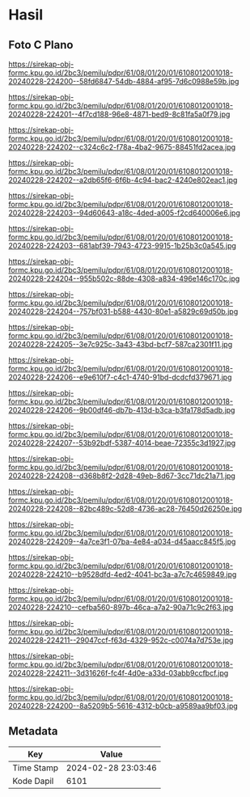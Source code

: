 # Hasil

## Foto C Plano

https://sirekap-obj-formc.kpu.go.id/2bc3/pemilu/pdpr/61/08/01/20/01/6108012001018-20240228-224200--58fd6847-54db-4884-af95-7d6c0988e59b.jpg

https://sirekap-obj-formc.kpu.go.id/2bc3/pemilu/pdpr/61/08/01/20/01/6108012001018-20240228-224201--4f7cd188-96e8-4871-bed9-8c81fa5a0f79.jpg

https://sirekap-obj-formc.kpu.go.id/2bc3/pemilu/pdpr/61/08/01/20/01/6108012001018-20240228-224202--c324c6c2-f78a-4ba2-9675-88451fd2acea.jpg

https://sirekap-obj-formc.kpu.go.id/2bc3/pemilu/pdpr/61/08/01/20/01/6108012001018-20240228-224202--a2db65f6-6f6b-4c94-bac2-4240e802eac1.jpg

https://sirekap-obj-formc.kpu.go.id/2bc3/pemilu/pdpr/61/08/01/20/01/6108012001018-20240228-224203--94d60643-a18c-4ded-a005-f2cd640006e6.jpg

https://sirekap-obj-formc.kpu.go.id/2bc3/pemilu/pdpr/61/08/01/20/01/6108012001018-20240228-224203--681abf39-7943-4723-9915-1b25b3c0a545.jpg

https://sirekap-obj-formc.kpu.go.id/2bc3/pemilu/pdpr/61/08/01/20/01/6108012001018-20240228-224204--955b502c-88de-4308-a834-496e146c170c.jpg

https://sirekap-obj-formc.kpu.go.id/2bc3/pemilu/pdpr/61/08/01/20/01/6108012001018-20240228-224204--757bf031-b588-4430-80e1-a5829c69d50b.jpg

https://sirekap-obj-formc.kpu.go.id/2bc3/pemilu/pdpr/61/08/01/20/01/6108012001018-20240228-224205--3e7c925c-3a43-43bd-bcf7-587ca2301f11.jpg

https://sirekap-obj-formc.kpu.go.id/2bc3/pemilu/pdpr/61/08/01/20/01/6108012001018-20240228-224206--e9e610f7-c4c1-4740-91bd-dcdcfd379671.jpg

https://sirekap-obj-formc.kpu.go.id/2bc3/pemilu/pdpr/61/08/01/20/01/6108012001018-20240228-224206--9b00df46-db7b-413d-b3ca-b3fa178d5adb.jpg

https://sirekap-obj-formc.kpu.go.id/2bc3/pemilu/pdpr/61/08/01/20/01/6108012001018-20240228-224207--53b92bdf-5387-4014-beae-72355c3d1927.jpg

https://sirekap-obj-formc.kpu.go.id/2bc3/pemilu/pdpr/61/08/01/20/01/6108012001018-20240228-224208--d368b8f2-2d28-49eb-8d67-3cc71dc21a71.jpg

https://sirekap-obj-formc.kpu.go.id/2bc3/pemilu/pdpr/61/08/01/20/01/6108012001018-20240228-224208--82bc489c-52d8-4736-ac28-76450d26250e.jpg

https://sirekap-obj-formc.kpu.go.id/2bc3/pemilu/pdpr/61/08/01/20/01/6108012001018-20240228-224209--4a7ce3f1-07ba-4e84-a034-d45aacc845f5.jpg

https://sirekap-obj-formc.kpu.go.id/2bc3/pemilu/pdpr/61/08/01/20/01/6108012001018-20240228-224210--b9528dfd-4ed2-4041-bc3a-a7c7c4659849.jpg

https://sirekap-obj-formc.kpu.go.id/2bc3/pemilu/pdpr/61/08/01/20/01/6108012001018-20240228-224210--cefba560-897b-46ca-a7a2-90a71c9c2f63.jpg

https://sirekap-obj-formc.kpu.go.id/2bc3/pemilu/pdpr/61/08/01/20/01/6108012001018-20240228-224211--29047ccf-f63d-4329-952c-c0074a7d753e.jpg

https://sirekap-obj-formc.kpu.go.id/2bc3/pemilu/pdpr/61/08/01/20/01/6108012001018-20240228-224211--3d31626f-fc4f-4d0e-a33d-03abb9ccfbcf.jpg

https://sirekap-obj-formc.kpu.go.id/2bc3/pemilu/pdpr/61/08/01/20/01/6108012001018-20240228-224200--8a5209b5-5616-4312-b0cb-a9589aa9bf03.jpg


## Metadata

| Key        | Value               |
| ---------- | ------------------- |
| Time Stamp | 2024-02-28 23:03:46 |
| Kode Dapil | 6101                |



